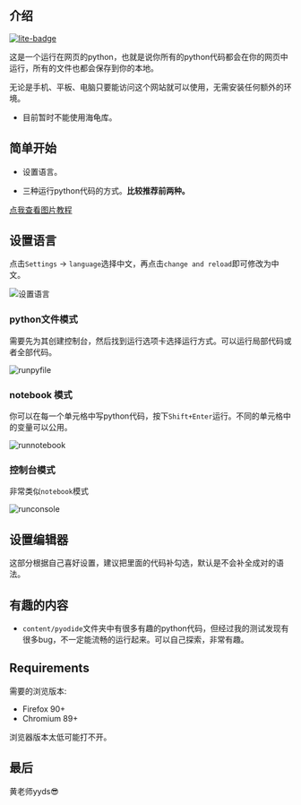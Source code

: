 ## 介绍

[![lite-badge]][lite]

[lite-badge]: https://jupyterlite.rtfd.io/en/latest/_static/badge.svg
[lite]: https://egg-egg-egg-egg.github.io/jupyterlite

这是一个运行在网页的python，也就是说你所有的python代码都会在你的网页中运行，所有的文件也都会保存到你的本地。

无论是手机、平板、电脑只要能访问这个网站就可以使用，无需安装任何额外的环境。

- 目前暂时不能使用海龟库。

[](https://github.com/egg-egg-egg-egg/jupyterlite)

## 简单开始

- 设置语言。

- 三种运行python代码的方式。**比较推荐前两种。**

[点我查看图片教程](https://github.com/egg-egg-egg-egg/jupyterlite)

## 设置语言

点击`Settings` -> `language`选择中文，再点击`change and reload`即可修改为中文。

![设置语言](./content/imags_readmefile/set_CN.gif)

### python文件模式

需要先为其创建控制台，然后找到运行选项卡选择运行方式。可以运行局部代码或者全部代码。

![runpyfile](https://github.com/egg-egg-egg-egg/jupyterlite/blob/main/content/imags_readmefile/runpyfile.gif)

### notebook 模式

你可以在每一个单元格中写python代码，按下`Shift+Enter`运行。不同的单元格中的变量可以公用。

![runnotebook](https://github.com/egg-egg-egg-egg/jupyterlite/blob/main/content/imags_readmefile/runnotebook.gif)

### 控制台模式

非常类似`notebook`模式

![runconsole](https://github.com/egg-egg-egg-egg/jupyterlite/blob/main/content/imags_readmefile/runconsole.gif)

## 设置编辑器

这部分根据自己喜好设置，建议把里面的代码补勾选，默认是不会补全成对的语法。

## 有趣的内容

- `content/pyodide`文件夹中有很多有趣的python代码，但经过我的测试发现有很多bug，不一定能流畅的运行起来。可以自己探索，非常有趣。

## Requirements

需要的浏览版本:

- Firefox 90+
- Chromium 89+

浏览器版本太低可能打不开。

## 最后

黄老师yyds😎